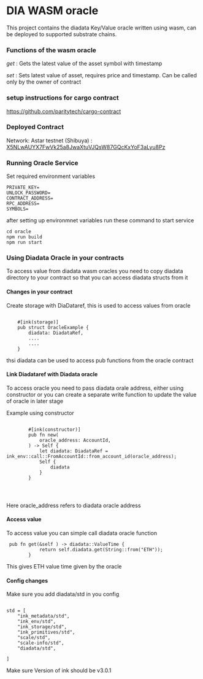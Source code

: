 # DIA WASM oracle

This project contains the diadata Key/Value oracle written using wasm, can be deployed to supported substrate chains.


### Functions of the wasm oracle

*get* : Gets the latest value of the asset symbol with timestamp

*set* : Sets latest value of asset, requires price and timestamp. Can be called only by the owner of contract

### setup instructions for cargo contract

https://github.com/paritytech/cargo-contract

### Deployed Contract

Network: Astar testnet (Shibuya) : [X5NLwAUYX7FwVk25a8JwaXtuVJQsW87GQcKxYoF3aLyu8Pz](https://shibuya.subscan.io/account/X5NLwAUYX7FwVk25a8JwaXtuVJQsW87GQcKxYoF3aLyu8Pz)

### Running Oracle Service

Set required environment variables

````
PRIVATE_KEY=
UNLOCK_PASSWORD=
CONTRACT_ADDRESS=
RPC_ADDRESS=
SYMBOLS=

````

after setting up environmnet variables run these command to start service


````
cd oracle
npm run build
npm run start

````

### Using Diadata Oracle in your contracts

To access value from diadata wasm oracles you need to copy diadata directory to your contract so that you can access diadata structs from it


#### Changes in your contract

Create storage with DiaDataref, this is used to access values from oracle

````

    #[ink(storage)]
    pub struct OracleExample {
        diadata: DiadataRef,
        ....
        ....
    }

````

thsi diadata can be used to access pub functions from the oracle contract


#### Link Diadataref with Diadata oracle

To access oracle you need to pass diadata orale address, either using constructor or you can create a separate write function to update the value of oracle in later stage

Example using constructor

````

        #[ink(constructor)]
        pub fn new(
            oracle_address: AccountId, 
        ) -> Self {
            let diadata: DiadataRef = ink_env::call::FromAccountId::from_account_id(oracle_address);  
            Self {
                diadata
            }
        }




````

Here oracle_address refers to diadata oracle address


#### Access value

To access value you can simple call diadata oracle function 


````
 pub fn get(&self ) -> diadata::ValueTime {
            return self.diadata.get(String::from("ETH"));
        }

````

This gives ETH value time given by the oracle


#### Config changes

Make sure you add diadata/std in you config

````

std = [
    "ink_metadata/std",
    "ink_env/std",
    "ink_storage/std",
    "ink_primitives/std",
    "scale/std",
    "scale-info/std",
    "diadata/std",

]

````

Make sure Version of ink should be v3.0.1


 
